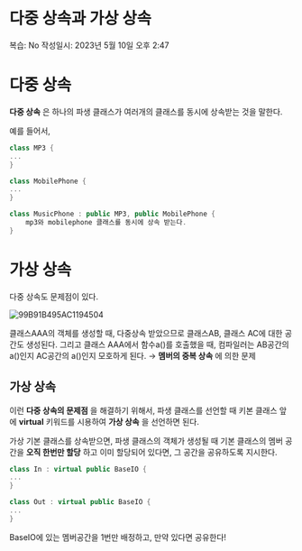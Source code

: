# 다중 상속과 가상 상속

복습: No
작성일시: 2023년 5월 10일 오후 2:47

# 다중 상속

**다중 상속** 은 하나의 파생 클래스가 여러개의 클래스를 동시에 상속받는 것을 말한다. 

예를 들어서,

```cpp
class MP3 {
...
}

class MobilePhone {
...
}

class MusicPhone : public MP3, public MobilePhone {
	mp3와 mobilephone 클래스를 동시에 상속 받는다.
}
```

# 가상 상속

다중 상속도 문제점이 있다.

![99B91B495AC1194504](https://github.com/Jminu/C-/assets/99392443/e53c726c-3085-4c76-9e78-145d601eba93)


클래스AAA의 객체를 생성할 때, 다중상속 받았으므로 클래스AB, 클래스 AC에 대한 공간도 생성된다. 그리고 클래스 AAA에서 함수a()를 호출했을 때, 컴파일러는 AB공간의 a()인지 AC공간의 a()인지 모호하게 된다. → **멤버의 중복 상속** 에 의한 문제

## 가상 상속

이런 **다중 상속의 문제점** 을 해결하기 위해서, 파생 클래스를 선언할 때 키본 클래스 앞에 **virtual** 키워드를 시용하여 **가상 상속** 을 선언하면 된다.

가상 기본 클래스를 상속받으면, 파생 클래스의 객체가 생성될 때 기본 클래스의 멤버 공간을 **오직 한번만 할당** 하고 이미 할당되어 있다면, 그 공간을 공유하도록 지시한다. 

```cpp
class In : virtual public BaseIO {
...
}

class Out : virtual public BaseIO {
...
}
```

BaseIO에 있는 멤버공간을 1번만 배정하고, 만약 있다면 공유한다!
